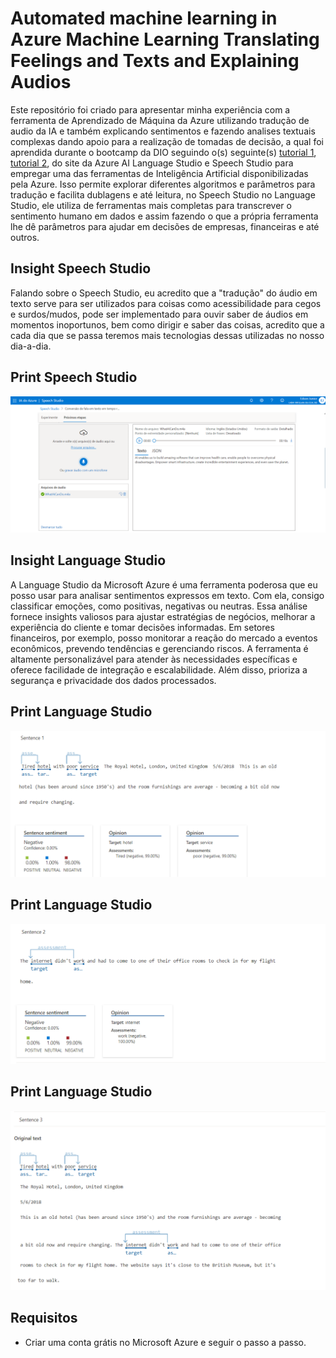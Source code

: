 # Automated machine learning in Azure Machine Learning Translating Feelings and Texts and Explaining Audios

Este repositório foi criado para apresentar minha experiência com a ferramenta de Aprendizado de Máquina da Azure utilizando tradução de audio da IA e também explicando sentimentos e fazendo analises textuais complexas dando apoio para a realização de tomadas de decisão, a qual foi aprendida durante o bootcamp da DIO seguindo o(s) seguinte(s) [tutorial 1](https://microsoftlearning.github.io/mslearn-ai-fundamentals/Instructions/Labs/09-speech.html), [tutorial 2](https://microsoftlearning.github.io/mslearn-ai-fundamentals/Instructions/Labs/06-text-analysis.html), do site da Azure AI Language Studio e Speech Studio para empregar uma das ferramentas de Inteligência Artificial disponibilizadas pela Azure. Isso permite explorar diferentes algoritmos e parâmetros para tradução e facilita dublagens e até leitura, no Speech Studio no Language Studio, ele utiliza de ferramentas mais completas para transcrever o sentimento humano em dados e assim fazendo o que a própria ferramenta lhe dê parâmetros para ajudar em decisões de empresas, financeiras e até outros.

## Insight Speech Studio

Falando sobre o Speech Studio, eu acredito que a "tradução" do áudio em texto serve para ser utilizados para coisas como acessibilidade para cegos e surdos/mudos, pode ser implementado para ouvir saber de áudios em momentos inoportunos, bem como dirigir e saber das coisas, acredito que a cada dia que se passa teremos mais tecnologias dessas utilizadas no nosso dia-a-dia.

## Print Speech Studio

![Print Speech Studio](SpeechStudio.png)

## Insight Language Studio

A Language Studio da Microsoft Azure é uma ferramenta poderosa que eu posso usar para analisar sentimentos expressos em texto. Com ela, consigo classificar emoções, como positivas, negativas ou neutras. Essa análise fornece insights valiosos para ajustar estratégias de negócios, melhorar a experiência do cliente e tomar decisões informadas. Em setores financeiros, por exemplo, posso monitorar a reação do mercado a eventos econômicos, prevendo tendências e gerenciando riscos. A ferramenta é altamente personalizável para atender às necessidades específicas e oferece facilidade de integração e escalabilidade. Além disso, prioriza a segurança e privacidade dos dados processados.

## Print Language Studio

![Print Language Studio 1](sentence1.png)

## Print Language Studio

![Print Language Studio 2](sentence2.png)

## Print Language Studio

![Print Language Studio 3](sentence3.png)

## Requisitos

- Criar uma conta grátis no Microsoft Azure e seguir o passo a passo.
